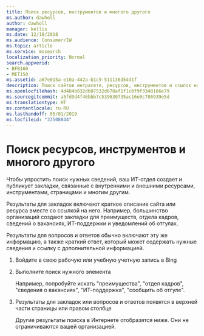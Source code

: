```yaml
---
title: Поиск ресурсов, инструментов и многого другого
ms.author: dawholl
author: dawholl
manager: kellis
ms.date: 12/18/2018
ms.audience: Consumer/IW
ms.topic: article
ms.service: mssearch
localization_priority: Normal
search.appverid:
- BFB160
- MET150
ms.assetid: a67e015a-e10a-442a-b1c9-511136d54d1f
description: Поиск сайтов интрасети, ресурсов, инструментов и ссылок на внутреннюю информацию с помощью Поиска (Майкрософт)
ms.openlocfilehash: 4d484b832db07532d678af1f1c0f9f3348166e79
ms.sourcegitcommit: a5fd9d4f46bbb7c539630735ac16e0c786939e5d
ms.translationtype: HT
ms.contentlocale: ru-RU
ms.lasthandoff: 05/01/2019
ms.locfileid: "33508844"
---
```

# <a name="find-resources-tools-and-more"></a>Поиск ресурсов, инструментов и многого другого

Чтобы упростить поиск нужных сведений, ваш ИТ-отдел создает и публикует закладки, связанные с внутренними и внешними ресурсами, инструментами, страницами и многим другим.
  
Результаты для закладок включают краткое описание сайта или ресурса вместе со ссылкой на него. Например, большинство организаций создают закладки для преимуществ, отдела кадров, сведений о вакансиях, ИТ-поддержки и уведомлений об отгулах.
  
Результаты для вопросов и ответов обычно включают эту же информацию, а также краткий ответ, который может содержать нужные сведения и ссылку с дополнительной информацией.
  
1. Войдите в свою рабочую или учебную учетную запись в Bing 
    
2. Выполните поиск нужного элемента
    
    Например, попробуйте искать "преимущества", "отдел кадров", "сведения о вакансиях", "ИТ-поддержка", "сообщить об отгуле".
    
3. Результаты для закладок или вопросов и ответов появятся в верхней части страницы или правом столбце
    
    Другие результаты поиска в Интернете отобразятся ниже. Они не ограничиваются вашей организацией.

  

